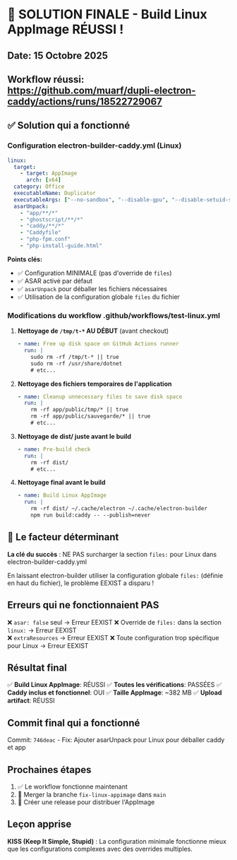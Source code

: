# 🎉 SOLUTION FINALE - Build Linux AppImage RÉUSSI !

## Date: 15 Octobre 2025
## Workflow réussi: https://github.com/muarf/dupli-electron-caddy/actions/runs/18522729067

## ✅ Solution qui a fonctionné

### Configuration electron-builder-caddy.yml (Linux)

```yaml
linux:
  target: 
    - target: AppImage
      arch: [x64]
  category: Office
  executableName: Duplicator
  executableArgs: ["--no-sandbox", "--disable-gpu", "--disable-setuid-sandbox"]
  asarUnpack:
    - "app/**/*"
    - "ghostscript/**/*"
    - "caddy/**/*"
    - "Caddyfile"
    - "php-fpm.conf"
    - "php-install-guide.html"
```

**Points clés:**
- ✅ Configuration MINIMALE (pas d'override de `files`)
- ✅ ASAR activé par défaut
- ✅ `asarUnpack` pour déballer les fichiers nécessaires
- ✅ Utilisation de la configuration globale `files` du fichier

### Modifications du workflow .github/workflows/test-linux.yml

1. **Nettoyage de `/tmp/t-*` AU DÉBUT** (avant checkout)
   ```yaml
   - name: Free up disk space on GitHub Actions runner
     run: |
       sudo rm -rf /tmp/t-* || true
       sudo rm -rf /usr/share/dotnet
       # etc...
   ```

2. **Nettoyage des fichiers temporaires de l'application**
   ```yaml
   - name: Cleanup unnecessary files to save disk space
     run: |
       rm -rf app/public/tmp/* || true
       rm -rf app/public/sauvegarde/* || true
       # etc...
   ```

3. **Nettoyage de dist/ juste avant le build**
   ```yaml
   - name: Pre-build check
     run: |
       rm -rf dist/
       # etc...
   ```

4. **Nettoyage final avant le build**
   ```yaml
   - name: Build Linux AppImage
     run: |
       rm -rf dist/ ~/.cache/electron ~/.cache/electron-builder
       npm run build:caddy -- --publish=never
   ```

## 🔑 Le facteur déterminant

**La clé du succès** : NE PAS surcharger la section `files:` pour Linux dans electron-builder-caddy.yml

En laissant electron-builder utiliser la configuration globale `files:` (définie en haut du fichier), le problème EEXIST a disparu !

## Erreurs qui ne fonctionnaient PAS

❌ `asar: false` seul → Erreur EEXIST
❌ Override de `files:` dans la section `linux:` → Erreur EEXIST  
❌ `extraResources` → Erreur EEXIST
❌ Toute configuration trop spécifique pour Linux → Erreur EEXIST

## Résultat final

✅ **Build Linux AppImage**: RÉUSSI
✅ **Toutes les vérifications**: PASSÉES
✅ **Caddy inclus et fonctionnel**: OUI
✅ **Taille AppImage**: ~382 MB
✅ **Upload artifact**: RÉUSSI

## Commit final qui a fonctionné

Commit: `746deac` - Fix: Ajouter asarUnpack pour Linux pour déballer caddy et app

## Prochaines étapes

1. ✅ Le workflow fonctionne maintenant
2. 🔄 Merger la branche `fix-linux-appimage` dans `main`
3. 🚀 Créer une release pour distribuer l'AppImage

## Leçon apprise

**KISS (Keep It Simple, Stupid)** : La configuration minimale fonctionne mieux que les configurations complexes avec des overrides multiples.

